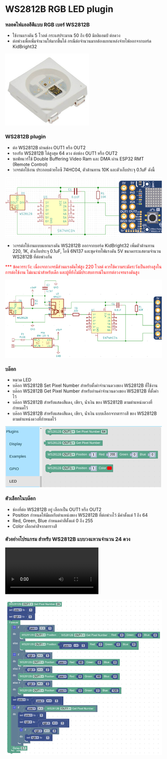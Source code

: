 # WS2812B RGB LED plugin

### หลอดไฟแอลอีดีแบบ RGB เบอร์ WS2812B
- ใช้งานแรงดัน 5 โวลต์ กระแสประมาณ 50 ถึง 60 มิลลิแอมป์ ต่อดวง
- ต่อพ่วงเพื่อเพิ่มจำนวนให้มากขึ้นได้ กรณีต่อจำนวนมากต้องแยกแหล่งจ่ายไฟออกจากบอร์ด KidBright32

![WS2812B](images/ws2812b.png)

### WS2812B plugin
- ต่อ WS2812B ผ่านช่อง OUT1 หรือ OUT2
- รองรับ WS2812B ได้สูงสุด 64 ดวง ต่อช่อง OUT1 หรือ OUT2
- ซอฟ์ทแวร์ใช้ Double Buffering Video Ram และ DMA ผ่าน ESP32 RMT (Remote Control)
- วงจรต่อใช้งาน ประกอบด้วยไอซี 74HC04, ตัวต้านทาน 10K และตัวเก็บประจุ 0.1uF ดังนี้

![WS2812B Schematic](images/ws2812b_rmt_schematic.png)

- วงจรต่อใช้งานแบบแยกแรงดัน WS2812B ออกจากบอร์ด KidBright32 เพิ่มตัวต้านทาน 220, 1K, ตัวเก็บประจุ 0.1uF, ไอซี 6N137 และชุดจ่ายไฟแรงดัน 5V ขนาดกระแสตามจำนวน WS2812B ที่ต่อพ่วงกัน

<span style="color:red">*** ข้อควรระวัง: เนื่องจากวงจรมีส่วนแรงดันไฟสูง 220 โวลต์ ควรใช้ความระมัดระวังเป็นอย่างสูงในการต่อใช้งาน ไม่แนะนำสำหรับเด็ก และผู้ที่ยังไม่มีประสบการณ์ในการต่อวงจรแรงดันสูง</span>


![WS2812B Isolated Supply Schematic](images/ws2812b_rmt_isolated_schematic.png)

### บล๊อก
- หมวด LED
- บล๊อก WS2812B Set Pixel Number สำหรับตั้งค่าจำนวนดวงของ WS2812B ที่ใช้งาน
- บล๊อก WS2812B Get Pixel Number สำหรับอ่านค่าจำนวนดวงของ WS2812B ที่ตั้งค่าไว้
- บล๊อก WS2812B สำหรับแสดงสีแดง, เขียว, น้ำเงิน ของ WS2812B ตามตำแหน่งดวงที่กำหนดไว้
- บล๊อก WS2812B สำหรับแสดงสีแดง, เขียว, น้ำเงิน แบบเลือกจากตารางสี ของ WS2812B ตามตำแหน่งดวงที่กำหนดไว้

![WS2812B Blocks](images/ws2812b_rmt_blocks.png)

### ตัวเลือกในบล๊อก
- ช่องที่ต่อ WS2812B อยู่ เลือกเป็น OUT1 หรือ OUT2
- Position กำหนดให้มีผลกับตำแหน่งของ WS2812B ที่ต่อพ่วงไว้ มีค่าตั้งแต่ 1 ถึง 64
- Red, Green, Blue กำหนดค่าสีตั้งแต่ 0 ถึง 255
- Color เลือกค่าสีจากตารางสี

### ตัวอย่างโปรแกรม สำหรับ WS2812B แบบวงแหวนจำนวน 24 ดวง

![WS2812B example](images/ws2812b_rmt_example.mp4)

![WS2812B example](images/ws2812b_rmt_example.png)
